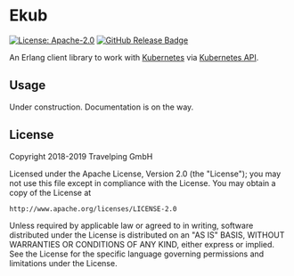 # Ekub

[![License: Apache-2.0][Apache 2.0 Badge]][Apache 2.0]
[![GitHub Release Badge]][GitHub Releases]

An Erlang client library to work with [Kubernetes] via [Kubernetes API].

## Usage

Under construction.
Documentation is on the way.

## License

Copyright 2018-2019 Travelping GmbH

Licensed under the Apache License, Version 2.0 (the "License");
you may not use this file except in compliance with the License.
You may obtain a copy of the License at

    http://www.apache.org/licenses/LICENSE-2.0

Unless required by applicable law or agreed to in writing, software
distributed under the License is distributed on an "AS IS" BASIS,
WITHOUT WARRANTIES OR CONDITIONS OF ANY KIND, either express or implied.
See the License for the specific language governing permissions and
limitations under the License.

<!-- Links -->

[Kubernetes]: https://kubernetes.io
[Kubernetes API]: https://kubernetes.io/docs/reference

<!-- Badges -->

[Apache 2.0]: https://opensource.org/licenses/Apache-2.0
[Apache 2.0 Badge]: https://img.shields.io/badge/License-Apache%202.0-yellowgreen.svg?style=flat-square
[GitHub Releases]: https://github.com/travelping/ekub/releases
[GitHub Release Badge]: https://img.shields.io/github/release/travelping/ekub/all.svg?style=flat-square
